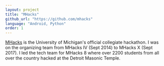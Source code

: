 ```yaml
---
layout: project
title: "MHacks"
github_url: "https://github.com/mhacks"
language: "Android, Python"
order: 1
---
```


[MHacks](https://mhacks.org) is the University of Michigan's official collegiate hackathon. I was on the organizing team from MHacks IV (Sept 2014) to MHacks X (Sept 2017). I led the tech team for MHacks 8 where over 2200 students from all over the country hacked at the Detroit Masonic Temple.
